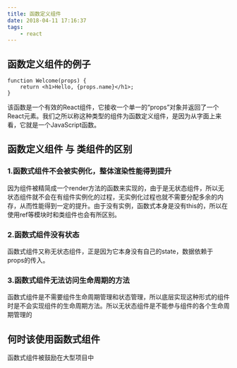 ```yaml
---
title: 函数定义组件
date: 2018-04-11 17:16:37
tags:
    - react
---
```

## 函数定义组件的例子
```
function Welcome(props) {
    return <h1>Hello, {props.name}</h1>;
}
```

该函数是一个有效的React组件，它接收一个单一的“props”对象并返回了一个React元素。我们之所以称这种类型的组件为函数定义组件，是因为从字面上来看，它就是一个JavaScript函数。

## 函数定义组件 与 类组件的区别

### 1.函数式组件不会被实例化，整体渲染性能得到提升

因为组件被精简成一个render方法的函数来实现的，由于是无状态组件，所以无状态组件就不会在有组件实例化的过程，无实例化过程也就不需要分配多余的内存，从而性能得到一定的提升。由于没有实例，函数式本身是没有this的，所以在使用ref等模块时和类组件也会有所区别。

### 2.函数式组件没有状态

函数式组件又称无状态组件，正是因为它本身没有自己的state，数据依赖于props的传入。

### 3.函数式组件无法访问生命周期的方法

函数式组件是不需要组件生命周期管理和状态管理，所以底层实现这种形式的组件时是不会实现组件的生命周期方法。所以无状态组件是不能参与组件的各个生命周期管理的

## 何时该使用函数式组件

函数式组件被鼓励在大型项目中